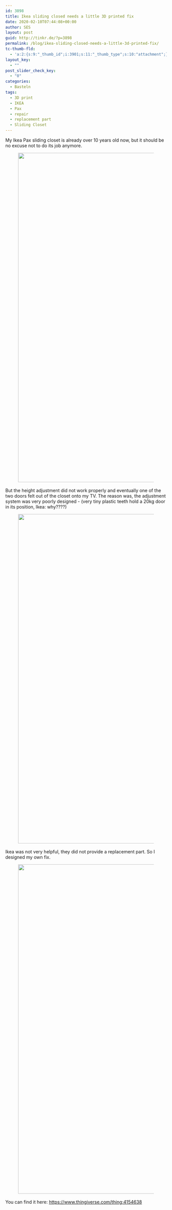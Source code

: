 ```yaml
---
id: 3898
title: Ikea sliding closed needs a little 3D printed fix
date: 2020-02-10T07:44:08+00:00
author: SES
layout: post
guid: http://tinkr.de/?p=3898
permalink: /blog/ikea-sliding-closed-needs-a-little-3d-printed-fix/
tc-thumb-fld:
  - 'a:2:{s:9:"_thumb_id";i:3901;s:11:"_thumb_type";s:10:"attachment";}'
layout_key:
  - ""
post_slider_check_key:
  - "0"
categories:
  - Basteln
tags:
  - 3D print
  - IKEA
  - Pax
  - repair
  - replacement part
  - Sliding Closet
---
```



My Ikea Pax sliding closet is already over 10 years old now, but it should be no excuse not to do its job anymore.

<figure class="wp-block-image size-large">

<img loading="lazy" width="768" height="1024" src="/assets/2020/02/IMG_0056-768x1024.jpg" alt="" class="wp-image-3901" srcset="/assets/2020/02/IMG_0056-768x1024.jpg 768w, /assets/2020/02/IMG_0056-225x300.jpg 225w, /assets/2020/02/IMG_0056-1152x1536.jpg 1152w, /assets/2020/02/IMG_0056-1536x2048.jpg 1536w, /assets/2020/02/IMG_0056-scaled.jpg 1920w" sizes="(max-width: 768px) 100vw, 768px" /> </figure>

But the height adjustment did not work properly and eventually one of the two doors felt out of the closet onto my TV. The reason was, the adjustment system was very poorly designed - (very tiny plastic teeth hold a 20kg door in its position, Ikea: why????)<figure class="wp-block-image size-large">

<img loading="lazy" width="768" height="1024" src="/assets/2020/02/IMG_0053-768x1024.jpg" alt="" class="wp-image-3899" srcset="/assets/2020/02/IMG_0053-768x1024.jpg 768w, /assets/2020/02/IMG_0053-225x300.jpg 225w, /assets/2020/02/IMG_0053-1152x1536.jpg 1152w, /assets/2020/02/IMG_0053-1536x2048.jpg 1536w, /assets/2020/02/IMG_0053-scaled.jpg 1920w" sizes="(max-width: 768px) 100vw, 768px" /> </figure>

Ikea was not very helpful, they did not provide a replacement part. So I designed my own fix.

<figure class="wp-block-image size-large">

<img loading="lazy" width="768" height="1024" src="/assets/2020/02/IMG_0055-768x1024.jpg" alt="" class="wp-image-3900" srcset="/assets/2020/02/IMG_0055-768x1024.jpg 768w, /assets/2020/02/IMG_0055-225x300.jpg 225w, /assets/2020/02/IMG_0055-1152x1536.jpg 1152w, /assets/2020/02/IMG_0055-1536x2048.jpg 1536w, /assets/2020/02/IMG_0055-scaled.jpg 1920w" sizes="(max-width: 768px) 100vw, 768px" /> </figure>

You can find it here: <https://www.thingiverse.com/thing:4154638>
